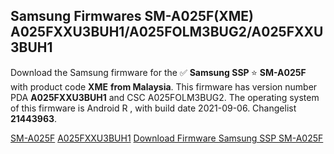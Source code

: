 <h2>Samsung Firmwares SM-A025F(XME) A025FXXU3BUH1/A025FOLM3BUG2/A025FXXU3BUH1</h2>
Download the Samsung firmware for the ✅ <strong>Samsung SSP </strong> ⭐ <strong>SM-A025F</strong> with product code <strong>XME</strong> <strong> from Malaysia</strong>. This firmware has version number PDA <strong>A025FXXU3BUH1</strong> and CSC A025FOLM3BUG2. The operating system of this firmware is Android R , with build date 2021-09-06. Changelist <strong>21443963</strong>.


[SM-A025F](https://samfirm.shop/samsung/model/SM-A025F)
[A025FXXU3BUH1](https://samfirm.shop/samsung/pda/A025FXXU3BUH1)
[Download Firmware Samsung SSP SM-A025F](https://samfirm.shop/samsung/firmware/453352)
